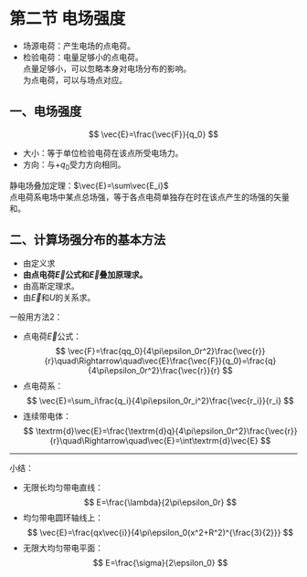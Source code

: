 # 第二节 电场强度

* 场源电荷：产生电场的点电荷。
* 检验电荷：电量足够小的点电荷。  
  点量足够小，可以忽略本身对电场分布的影响。  
  为点电荷，可以与场点对应。

## 一、电场强度

$$
\vec{E}=\frac{\vec{F}}{q_0}
$$

* 大小：等于单位检验电荷在该点所受电场力。
* 方向：与$+q_0$受力方向相同。

静电场叠加定理：$\vec{E}=\sum\vec{E_i}$  
点电荷系电场中某点总场强，等于各点电荷单独存在时在该点产生的场强的矢量和。

## 二、计算场强分布的基本方法

* 由定义求
* **由点电荷$\vec{E}$公式和$\vec{E}$叠加原理求。**
* 由高斯定理求。
* 由$\vec{E}$和$U$的关系求。

一般用方法2：

* 点电荷$\vec{E}$公式：
  $$
  \vec{F}=\frac{qq_0}{4\pi\epsilon_0r^2}\frac{\vec{r}}{r}\quad\Rightarrow\quad\vec{E}\frac{\vec{F}}{q_0}=\frac{q}{4\pi\epsilon_0r^2}\frac{\vec{r}}{r}
  $$
* 点电荷系：
  $$
  \vec{E}=\sum_i\frac{q_i}{4\pi\epsilon_0r_i^2}\frac{\vec{r_i}}{r_i}
  $$
* 连续带电体：
  $$
  \textrm{d}\vec{E}=\frac{\textrm{d}q}{4\pi\epsilon_0r^2}\frac{\vec{r}}{r}\quad\Rightarrow\quad\vec{E}=\int\textrm{d}\vec{E}
  $$

---

小结：

* 无限长均匀带电直线：
  $$
  E=\frac{\lambda}{2\pi\epsilon_0r}
  $$
* 均匀带电圆环轴线上：
  $$
  \vec{E}=\frac{qx\vec{i}}{4\pi\epsilon_0(x^2+R^2)^{\frac{3}{2}}}
  $$
* 无限大均匀带电平面：
  $$
  E=\frac{\sigma}{2\epsilon_0}
  $$
